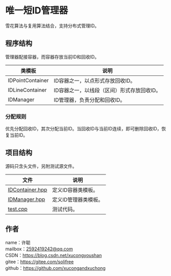 ﻿# 唯一短ID管理器
雪花算法与复用算法结合，支持分布式管理ID。

## 程序结构
管理器配接容器，而容器存放当前ID和回收ID。

类模板|说明
-|-
IDPointContainer|ID容器之一，以点形式存放回收ID。
IDLineContainer|ID容器之一，以线段（区间）形式存放回收ID。
IDManager|ID管理器，负责分配和回收ID。

### 分配规则
优先分配回收ID，其次分配当前ID。当回收ID与当前ID连续，即可删除回收ID，恢复当前ID。

## 项目结构
源码只含头文件，另附测试源文件。

文件|说明
-|-
[IDContainer.hpp](IDContainer.hpp)|定义ID容器类模板。
[IDManager.hpp](IDManager.cpp)|定义ID管理器类模板。
[test.cpp](test.cpp)|测试代码。

## 作者
name：许聪  
mailbox：2592419242@qq.com  
CSDN：https://blog.csdn.net/xucongyoushan  
gitee：https://gitee.com/solifree  
github：https://github.com/xucongandxuchong
